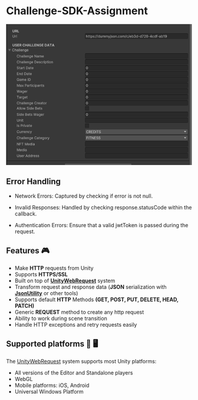# Challenge-SDK-Assignment


![RESET API HELPER](https://github.com/IrfanKMT/Challenge-SDK-Assignment/blob/main/Images/URL.png)


## Error Handling

- Network Errors: Captured by checking if error is not null.

- Invalid Responses: Handled by checking response.statusCode within the callback.

- Authentication Errors: Ensure that a valid jwtToken is passed during the request.


## Features 🎮
- Make **HTTP** requests from Unity
- Supports **HTTPS/SSL**
- Built on top of **[UnityWebRequest](https://docs.unity3d.com/ScriptReference/Networking.UnityWebRequest.html)** system
- Transform request and response data (**JSON** serialization with **[JsonUtility](https://docs.unity3d.com/ScriptReference/JsonUtility.html)** or other tools)
- Supports default **HTTP** Methods **(GET, POST, PUT, DELETE, HEAD, PATCH)**
- Generic **REQUEST** method to create any http request
- Ability to work during scene transition
- Handle HTTP exceptions and retry requests easily


## Supported platforms 📱 🖥 
The [UnityWebRequest](https://docs.unity3d.com/Manual/UnityWebRequest.html) system supports most Unity platforms:

* All versions of the Editor and Standalone players
* WebGL
* Mobile platforms: iOS, Android
* Universal Windows Platform